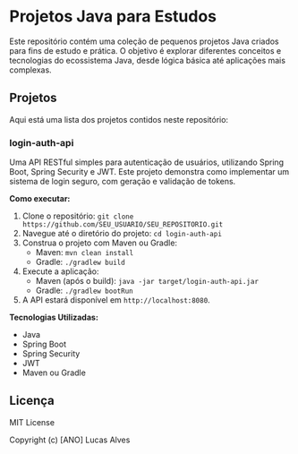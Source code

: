 # Projetos Java para Estudos

Este repositório contém uma coleção de pequenos projetos Java criados para fins de estudo e prática. O objetivo é explorar diferentes conceitos e tecnologias do ecossistema Java, desde lógica básica até aplicações mais complexas.

## Projetos

Aqui está uma lista dos projetos contidos neste repositório:

### login-auth-api

Uma API RESTful simples para autenticação de usuários, utilizando Spring Boot, Spring Security e JWT. Este projeto demonstra como implementar um sistema de login seguro, com geração e validação de tokens.

**Como executar:**

1.  Clone o repositório: `git clone https://github.com/SEU_USUARIO/SEU_REPOSITORIO.git`
2.  Navegue até o diretório do projeto: `cd login-auth-api`
3.  Construa o projeto com Maven ou Gradle:
    *   Maven: `mvn clean install`
    *   Gradle: `./gradlew build`
4.  Execute a aplicação:
    *   Maven (após o build): `java -jar target/login-auth-api.jar`
    *   Gradle: `./gradlew bootRun`
5.  A API estará disponível em `http://localhost:8080`.

**Tecnologias Utilizadas:**

*   Java
*   Spring Boot
*   Spring Security
*   JWT
*   Maven ou Gradle


## Licença

MIT License

Copyright (c) \[ANO] Lucas Alves
